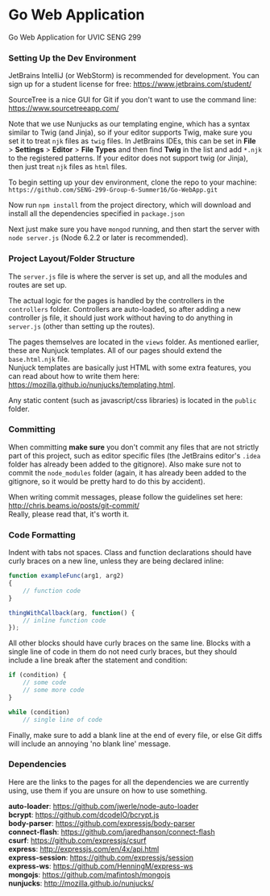 # Go Web Application
Go Web Application for UVIC SENG 299

### Setting Up the Dev Environment
JetBrains IntelliJ (or WebStorm) is recommended for development. You can sign up for a student license for free: https://www.jetbrains.com/student/

SourceTree is a nice GUI for Git if you don't want to use the command line: https://www.sourcetreeapp.com/

Note that we use Nunjucks as our templating engine, which has a syntax similar to Twig (and Jinja), so if your editor supports Twig, make sure you set it to treat `njk` files as `twig` files. In JetBrains IDEs, this can be set in **File** > **Settings** > **Editor** > **File Types** and then find **Twig** in the list and add `*.njk` to the registered patterns. If your editor does not support twig (or Jinja), then just treat `njk` files as `html` files.

To begin setting up your dev environment, clone the repo to your machine: `https://github.com/SENG-299-Group-6-Summer16/Go-WebApp.git`

Now run `npm install` from the project directory, which will download and install all the dependencies specified in `package.json`

Next just make sure you have `mongod` running, and then start the server with `node server.js` (Node 6.2.2 or later is recommended).

### Project Layout/Folder Structure
The `server.js` file is where the server is set up, and all the modules and routes are set up.

The actual logic for the pages is handled by the controllers in the `controllers` folder. Controllers are auto-loaded, so after adding a new controller js file, it should just work without having to do anything in `server.js` (other than setting up the routes).

The pages themselves are located in the `views` folder. As mentioned earlier, these are Nunjuck templates. All of our pages should extend the `base.html.njk` file.  
Nunjuck templates are basically just HTML with some extra features, you can read about how to write them here: https://mozilla.github.io/nunjucks/templating.html.

Any static content (such as javascript/css libraries) is located in the `public` folder.

### Committing
When committing **make sure** you don't commit any files that are not strictly part of this project, such as editor specific files (the JetBrains editor's `.idea` folder has already been added to the gitignore). Also make sure not to commit the `node_modules` folder (again, it has already been added to the gitignore, so it would be pretty hard to do this by accident).

When writing commit messages, please follow the guidelines set here: http://chris.beams.io/posts/git-commit/  
Really, please read that, it's worth it.

### Code Formatting
Indent with tabs not spaces. Class and function declarations should have curly braces on a new line, unless they are being declared inline:

```javascript
function exampleFunc(arg1, arg2)
{
	// function code
}

thingWithCallback(arg, function() {
	// inline function code
});
```

All other blocks should have curly braces on the same line. Blocks with a single line of code in them do not need curly braces, but they should include a line break after the statement and condition:

```javascript
if (condition) {
	// some code
	// some more code
}

while (condition)
	// single line of code
```

Finally, make sure to add a blank line at the end of every file, or else Git diffs will include an annoying 'no blank line' message.

### Dependencies
Here are the links to the pages for all the dependencies we are currently using, use them if you are unsure on how to use something.

**auto-loader**: https://github.com/jwerle/node-auto-loader  
**bcrypt**: https://github.com/dcodeIO/bcrypt.js  
**body-parser**: https://github.com/expressjs/body-parser  
**connect-flash**: https://github.com/jaredhanson/connect-flash  
**csurf**: https://github.com/expressjs/csurf  
**express**: http://expressjs.com/en/4x/api.html  
**express-session**: https://github.com/expressjs/session  
**express-ws**: https://github.com/HenningM/express-ws  
**mongojs**: https://github.com/mafintosh/mongojs  
**nunjucks**: http://mozilla.github.io/nunjucks/  
